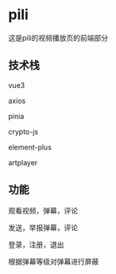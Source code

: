 # pili

这是pili的视频播放页的前端部分

## 技术栈

vue3

axios

pinia

crypto-js

element-plus

artplayer

## 功能

观看视频，弹幕，评论

发送，举报弹幕，评论

登录，注册，退出

根据弹幕等级对弹幕进行屏蔽

